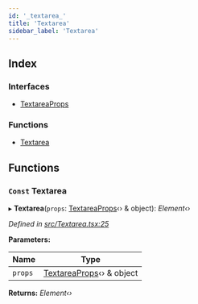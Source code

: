 ```yaml
---
id: '_textarea_'
title: 'Textarea'
sidebar_label: 'Textarea'
---
```


## Index

### Interfaces

- [TextareaProps](../interfaces/_textarea_.textareaprops.md)

### Functions

- [Textarea](_textarea_.md#const-textarea)

## Functions

### `Const` Textarea

▸ **Textarea**(`props`: [TextareaProps](../interfaces/_textarea_.textareaprops.md)‹› & object): _Element‹›_

_Defined in [src/Textarea.tsx:25](https://github.com/tarojsx/ui/blob/v0.11.0/src/Textarea.tsx#L25)_

**Parameters:**

| Name    | Type                                                                  |
| ------- | --------------------------------------------------------------------- |
| `props` | [TextareaProps](../interfaces/_textarea_.textareaprops.md)‹› & object |

**Returns:** _Element‹›_
